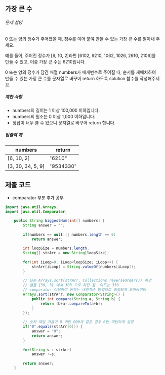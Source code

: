 ## 가장 큰 수

###### 문제 설명

0 또는 양의 정수가 주어졌을 때, 정수를 이어 붙여 만들 수 있는 가장 큰 수를 알아내 주세요.

예를 들어, 주어진 정수가 [6, 10, 2]라면 [6102, 6210, 1062, 1026, 2610, 2106]를 만들 수 있고, 이중 가장 큰 수는 6210입니다.

0 또는 양의 정수가 담긴 배열 numbers가 매개변수로 주어질 때, 순서를 재배치하여 만들 수 있는 가장 큰 수를 문자열로 바꾸어 return 하도록 solution 함수를 작성해주세요.

##### 제한 사항

- numbers의 길이는 1 이상 100,000 이하입니다.
- numbers의 원소는 0 이상 1,000 이하입니다.
- 정답이 너무 클 수 있으니 문자열로 바꾸어 return 합니다.

##### 입출력 예

| numbers           | return    |
| ----------------- | --------- |
| [6, 10, 2]        | "6210"    |
| [3, 30, 34, 5, 9] | "9534330" |



## 제출 코드

- comparator 부분 추가 공부

```java
import java.util.Arrays;
import java.util.Comparator;

	public String biggestNum(int[] numbers) {
		String answer = "";
		
		if(numbers == null || numbers.length == 0)
			return answer;
		
		int loopSize = numbers.length;
		String[] strArr = new String[loopSize];
		
		for(int iLoop=0; iLoop<loopSize; iLoop++) {
			strArr[iLoop] = String.valueOf(numbers[iLoop]);
		}
		
		// 단순 Arrays.sort(strArr, Collections.reverseOrder()) 하면 
		// 샘플 {30, 3} 에서 303 으로 리턴 됨. 의도는 330
		// comparator 이용하여 원하는 내림차순 방법으로 정렬되게 오버라이딩
		Arrays.sort(strArr, new Comparator<String>() {
			public int compare(String a, String b) {
				return (b+a).compareTo(a+b);
			}
		});
		
		// 숫자 제일 처음이 0 이면 000과 같은 경우 0만 리턴하게 설정
		if("0".equals(strArr[0])) {
			answer = "0";
			return answer;
		}
		
		for(String s : strArr)
			answer +=s;
		
		return answer;
	}
```

